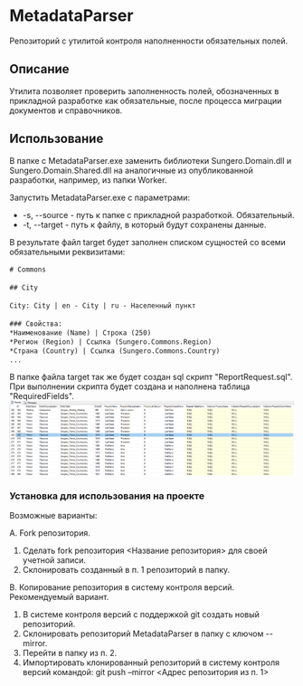 # MetadataParser
Репозиторий с утилитой контроля наполненности обязательных полей.

## Описание
Утилита позволяет проверить заполненность полей, обозначенных в прикладной разработке как обязательные, после процесса миграции документов и справочников.

## Использование
В папке с MetadataParser.exe заменить библиотеки Sungero.Domain.dll и Sungero.Domain.Shared.dll на аналогичные из опубликованной разработки, например, из папки Worker.

Запустить MetadataParser.exe с параметрами:
* -s, --source - путь к папке с прикладной разработкой. Обязательный.
* -t, --target - путь к файлу, в который будут сохранены данные.

В результате файл target будет заполнен списком сущностей со всеми обязательными реквизитами:
```
# Commons

## City

City: City | en - City | ru - Населенный пункт

### Свойства:
*Наименование (Name) | Строка (250)
*Регион (Region) | Ссылка (Sungero.Commons.Region)
*Страна (Country) | Ссылка (Sungero.Commons.Country)
...
```
В папке файла target так же будет создан sql скрипт "ReportRequest.sql". При выполнении скрипта будет создана и наполнена таблица "RequiredFields".
![Alt text](/ScriptResult.png?raw=true "Результат выполнения ReportRequest.sql")

### Установка для использования на проекте

Возможные варианты:

A. Fork репозитория.
1. Сделать fork репозитория <Название репозитория> для своей учетной записи.
2. Склонировать созданный в п. 1 репозиторий в папку.

B. Копирование репозитория в систему контроля версий.
Рекомендуемый вариант.
1. В системе контроля версий с поддержкой git создать новый репозиторий.
2. Склонировать репозиторий MetadataParser в папку с ключом --mirror.
3. Перейти в папку из п. 2.
4. Импортировать клонированный репозиторий в систему контроля версий командой:
git push –mirror <Адрес репозитория из п. 1>
